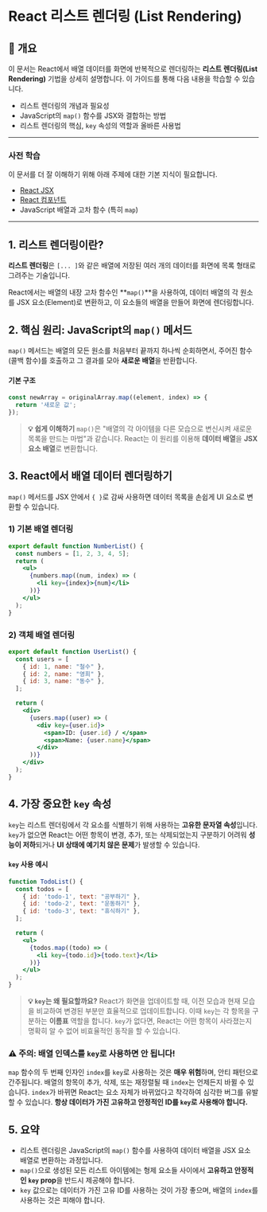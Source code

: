 # React 리스트 렌더링 (List Rendering)

## 📝 개요

이 문서는 React에서 배열 데이터를 화면에 반복적으로 렌더링하는 **리스트 렌더링(List Rendering)** 기법을 상세히 설명합니다. 이 가이드를 통해 다음 내용을 학습할 수 있습니다.

- 리스트 렌더링의 개념과 필요성
- JavaScript의 `map()` 함수를 JSX와 결합하는 방법
- 리스트 렌더링의 핵심, `key` 속성의 역할과 올바른 사용법

---

### 사전 학습

이 문서를 더 잘 이해하기 위해 아래 주제에 대한 기본 지식이 필요합니다.

- [React JSX](./react-jsx.md)
- [React 컴포넌트](./react-components.md)
- JavaScript 배열과 고차 함수 (특히 `map`)

---

## 1. 리스트 렌더링이란?

**리스트 렌더링**은 `[... ]`와 같은 배열에 저장된 여러 개의 데이터를 화면에 목록 형태로 그려주는 기술입니다.

React에서는 배열의 내장 고차 함수인 **`map()`**을 사용하여, 데이터 배열의 각 원소를 JSX 요소(Element)로 변환하고, 이 요소들의 배열을 만들어 화면에 렌더링합니다.

## 2. 핵심 원리: JavaScript의 `map()` 메서드

`map()` 메서드는 배열의 모든 원소를 처음부터 끝까지 하나씩 순회하면서, 주어진 함수(콜백 함수)를 호출하고 그 결과를 모아 **새로운 배열**을 반환합니다.

#### 기본 구조
```javascript
const newArray = originalArray.map((element, index) => {
  return '새로운 값';
});
```

> **💡 쉽게 이해하기**
> `map()`은 "배열의 각 아이템을 다른 모습으로 변신시켜 새로운 목록을 만드는 마법"과 같습니다.
> React는 이 원리를 이용해 **데이터 배열**을 **JSX 요소 배열**로 변환합니다.

## 3. React에서 배열 데이터 렌더링하기

`map()` 메서드를 JSX 안에서 `{ }`로 감싸 사용하면 데이터 목록을 손쉽게 UI 요소로 변환할 수 있습니다.

### 1) 기본 배열 렌더링
```jsx
export default function NumberList() {
  const numbers = [1, 2, 3, 4, 5];
  return (
    <ul>
      {numbers.map((num, index) => (
        <li key={index}>{num}</li>
      ))}
    </ul>
  );
}
```

### 2) 객체 배열 렌더링
```jsx
export default function UserList() {
  const users = [
    { id: 1, name: "철수" },
    { id: 2, name: "영희" },
    { id: 3, name: "동수" },
  ];

  return (
    <div>
      {users.map((user) => (
        <div key={user.id}>
          <span>ID: {user.id} / </span>
          <span>Name: {user.name}</span>
        </div>
      ))}
    </div>
  );
}
```

## 4. 가장 중요한 `key` 속성

`key`는 리스트 렌더링에서 각 요소를 식별하기 위해 사용하는 **고유한 문자열 속성**입니다. `key`가 없으면 React는 어떤 항목이 변경, 추가, 또는 삭제되었는지 구분하기 어려워 **성능이 저하**되거나 **UI 상태에 예기치 않은 문제**가 발생할 수 있습니다.

#### `key` 사용 예시
```jsx
function TodoList() {
  const todos = [
    { id: 'todo-1', text: "공부하기" },
    { id: 'todo-2', text: "운동하기" },
    { id: 'todo-3', text: "휴식하기" },
  ];

  return (
    <ul>
      {todos.map((todo) => (
        <li key={todo.id}>{todo.text}</li>
      ))}
    </ul>
  );
}
```

> **💡 `key`는 왜 필요할까요?**
> React가 화면을 업데이트할 때, 이전 모습과 현재 모습을 비교하여 변경된 부분만 효율적으로 업데이트합니다. 이때 `key`는 각 항목을 구분하는 **이름표** 역할을 합니다. `key`가 없다면, React는 어떤 항목이 사라졌는지 명확히 알 수 없어 비효율적인 동작을 할 수 있습니다.

### ⚠️ 주의: 배열 인덱스를 `key`로 사용하면 안 됩니다!

`map` 함수의 두 번째 인자인 `index`를 `key`로 사용하는 것은 **매우 위험**하며, 안티 패턴으로 간주됩니다. 배열의 항목이 추가, 삭제, 또는 재정렬될 때 `index`는 언제든지 바뀔 수 있습니다. `index`가 바뀌면 React는 요소 자체가 바뀌었다고 착각하여 심각한 버그를 유발할 수 있습니다. **항상 데이터가 가진 고유하고 안정적인 ID를 `key`로 사용해야 합니다.**

## 5. 요약

- 리스트 렌더링은 JavaScript의 `map()` 함수를 사용하여 데이터 배열을 JSX 요소 배열로 변환하는 과정입니다.
- `map()`으로 생성된 모든 리스트 아이템에는 형제 요소들 사이에서 **고유하고 안정적인 `key` prop**을 반드시 제공해야 합니다.
- `key` 값으로는 데이터가 가진 고유 ID를 사용하는 것이 가장 좋으며, 배열의 `index`를 사용하는 것은 피해야 합니다.
